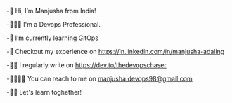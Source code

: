 -👋 Hi, I’m Manjusha from India!

-👩🏽‍💻 I'm a Devops Professional.

-🌱 I’m currently learning GitOps

-💼 Checkout my experience on https://in.linkedin.com/in/manjusha-adaling

-✍🏽 I regularly write on https://dev.to/thedevopschaser

-🫱🏻‍🫲🏼 You can reach to me on manjusha.devops98@gmail.com

-🙌🏽 Let's learn toghether!
